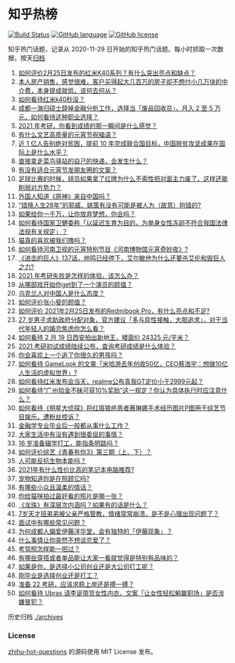 # 知乎热榜
[![Build Status](https://github.com/ToWeLong/zhihu-hot-questions/workflows/CI/badge.svg)](https://github.com/ToWeLong/zhihu-hot-questions/actions)
[![GitHub language](https://img.shields.io/badge/language-golang-orange.svg)](https://golang.org/)
[![GitHub license](https://img.shields.io/github/license/ToWeLong/zhihu-hot-questions)](https://github.com/ToWeLong/zhihu-hot-questions/blob/main/LICENSE)

知乎热门话题，记录从 2020-11-29 日开始的知乎热门话题。每小时抓取一次数据，按天[归档](./archives)

<!-- BEGIN -->

1. [如何评价2月25日发布的红米K40系列？有什么突出亮点和缺点？](https://www.zhihu.com/question/446352144)
1. [本人房产销售，感觉很难，客户买得起大几百万的房子却不想付小几万块的中介费，本身提成就低，该何去何从？](https://www.zhihu.com/question/346148770)
1. [如何看待红米k40秒没？](https://www.zhihu.com/question/446374905)
1. [成都一海归硕士辞掉金融分析工作，选择当「废品回收员」，月入 2 至 5 万元，如何看待这种职业选择？](https://www.zhihu.com/question/446068615)
1. [2021 年考研，你看到成绩的那一瞬间是什么感觉？](https://www.zhihu.com/question/445936744)
1. [有什么文艺高质量的元宵节祝福语？](https://www.zhihu.com/question/312834852)
1. [近 1 亿人告别绝对贫困，提前 10 年完成联合国目标，中国脱贫攻坚成果在国际上是什么水平？](https://www.zhihu.com/question/446264543)
1. [直接拿走菜鸟驿站的自己的快递，会发生什么？](https://www.zhihu.com/question/268856763)
1. [有没有适合元宵节发朋友圈的文案？](https://www.zhihu.com/question/370025902)
1. [足球比赛的时候，球员如果拿了红牌为什么不索性把对面主力废了，这样还能削弱对方势力？](https://www.zhihu.com/question/441157415)
1. [外国人知道《原神》来自中国吗？](https://www.zhihu.com/question/445523775)
1. [“错换人生28年”的郭威、姚策有没有可能是被人为（故意）抱错的?](https://www.zhihu.com/question/441664938)
1. [如果给你一千万，让你放弃梦想，你会吗？](https://www.zhihu.com/question/443957105)
1. [如何看待国家卫健委称「以延迟生育为目的，为单身女性冻卵不符合我国法律法规有关规定」？](https://www.zhihu.com/question/446054702)
1. [猫真的喜欢被我们撸吗？](https://www.zhihu.com/question/440445649)
1. [如何看待河南卫视的元宵特别节目《河南博物馆元宵奇妙夜》?](https://www.zhihu.com/question/446361370)
1. [《进击的巨人》137话，地鸣已经停下，艾尔敏他为什么还要杀艾伦和毁巨人之力?](https://www.zhihu.com/question/443747084)
1. [2021 年考研失败是怎样的体验，该怎么办？](https://www.zhihu.com/question/435099779)
1. [从哪部戏开始你get到了一个演员的颜值？](https://www.zhihu.com/question/271827293)
1. [乌克兰人对中国人是什么态度？](https://www.zhihu.com/question/358915781)
1. [如何评价张小斐的颜值？](https://www.zhihu.com/question/368707214)
1. [如何评价 2021年2月25日发布的Redmibook Pro，有什么亮点和不足?](https://www.zhihu.com/question/446013738)
1. [27 岁男子求助政府分配对象，官方建议「多与异性接触，大胆追求」，对于当代年轻人的婚恋焦虑你怎么看？](https://www.zhihu.com/question/446086372)
1. [如何看待 2 月 19 日西安拍出新地王，楼面价 24325 元/平米？](https://www.zhihu.com/question/445414145)
1. [2021 考研初试成绩陆续公布，查询考研成绩是什么体验？](https://www.zhihu.com/question/446254180)
1. [你会喜欢上一个追了你很久的男孩吗？](https://www.zhihu.com/question/445731160)
1. [如何看待 GameLook 的文章「米哈游去年创收50亿，CEO蔡浩宇：想做10亿人生活的虚拟世界」?](https://www.zhihu.com/question/445986205)
1. [如何看待红米发布会当天，realme公布真我GT定价小于2999元起？](https://www.zhihu.com/question/446258630)
1. [如何看待“广州拾金不昧可获10%奖励”这一规定？你认为具体执行时应注意什么？](https://www.zhihu.com/question/446298044)
1. [如何看待《明星大侦探》将红斑狼疮患者赛琳娜手术经历图片P图用于综艺节目娱乐，遭粉丝控诉？](https://www.zhihu.com/question/446257479)
1. [金融学专业毕业后一般都从事什么工作？](https://www.zhihu.com/question/307013935)
1. [大家生活中有没有遇到很委屈的事情？](https://www.zhihu.com/question/437704693)
1. [16 岁准备辍学打工，能指条明路吗？](https://www.zhihu.com/question/445808639)
1. [如何评价综艺《青春有你3》第三期（上、下）？](https://www.zhihu.com/question/446333145)
1. [人可能反抗生物本能吗？](https://www.zhihu.com/question/446112734)
1. [2021年有什么性价比高的笔记本电脑推荐?](https://www.zhihu.com/question/444832941)
1. [宠物知道你是在照顾它吗?](https://www.zhihu.com/question/361863250)
1. [有哪些小众且温柔的情话？](https://www.zhihu.com/question/444805407)
1. [你给猫咪拍过最好看的照片是哪一张？](https://www.zhihu.com/question/444783988)
1. [《龙珠》有深层次内涵吗？如果有的话是什么？](https://www.zhihu.com/question/433693958)
1. [7岁天才班弟弟被父亲严格管教，情绪常常崩溃，是不是心理出现问题了？](https://www.zhihu.com/question/364570362)
1. [面试中有哪些常见问题？](https://www.zhihu.com/question/343477015)
1. [为何成都人偏爱伊藤洋华堂，会有独特的「伊藤现象」？](https://www.zhihu.com/question/428573088)
1. [什么事情让你突然不想谈恋爱了？](https://www.zhihu.com/question/444417540)
1. [考驾照怎样能一把过？](https://www.zhihu.com/question/439943462)
1. [有哪些穿搭或者单品能让大家一看就觉得是特别有品味的？](https://www.zhihu.com/question/440297577)
1. [如果是你，是选择小公司创业还是大公司打工呢？](https://www.zhihu.com/question/313869539)
1. [刚毕业是选择创业还是打工？](https://www.zhihu.com/question/431849633)
1. [准备 22 考研，应该求稳上岸还是搏一搏？](https://www.zhihu.com/question/441244650)
1. [如何看待 Ubras 请李诞带货女性内衣，文案「让女性轻松躺赢职场」是否涉嫌冒犯？](https://www.zhihu.com/question/446266808)

<!-- END -->

历史归档 [./archives](./archives)


### License
[zhihu-hot-questions](https://github.com/towelong/zhihu-hot-questions) 的源码使用 MIT License 发布。